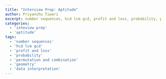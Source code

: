 ```yaml
---
title: "Interview Prep: Aptitude"
author: Priyanshu Tiwari
excerpt: number sequences, hcd lcm gcd, profit and loss, probability, permutation and combination, geometry, data interpretation
categories:
  - 'inteview prep'
  - 'aptitude'
tags:
  - 'number sequences'
  - 'hcd lcm gcd'
  - 'profit and loss'
  - 'probability'
  - 'permutation and combination'
  - 'geometry'
  - 'data interpretation'
---
```

